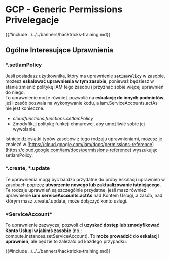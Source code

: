 # GCP - Generic Permissions Privelegacje

{{#include ../../../banners/hacktricks-training.md}}

## Ogólne Interesujące Uprawnienia

### \*.setIamPolicy

Jeśli posiadasz użytkownika, który ma uprawnienie **`setIamPolicy`** w zasobie, możesz **eskalować uprawnienia w tym zasobie**, ponieważ będziesz w stanie zmienić politykę IAM tego zasobu i przyznać sobie więcej uprawnień do niego.\
To uprawnienie może również pozwolić na **eskalację do innych podmiotów**, jeśli zasób pozwala na wykonywanie kodu, a iam.ServiceAccounts.actAs nie jest konieczne.

- _cloudfunctions.functions.setIamPolicy_
- Zmodyfikuj politykę funkcji chmurowej, aby umożliwić sobie jej wywołanie.

Istnieje dziesiątki typów zasobów z tego rodzaju uprawnieniami, możesz je znaleźć w [https://cloud.google.com/iam/docs/permissions-reference](https://cloud.google.com/iam/docs/permissions-reference) wyszukując setIamPolicy.

### \*.create, \*.update

Te uprawnienia mogą być bardzo przydatne do próby eskalacji uprawnień w zasobach poprzez **utworzenie nowego lub zaktualizowanie istniejącego**. Te rodzaje uprawnień są szczególnie przydatne, jeśli masz również uprawnienie **iam.serviceAccounts.actAs** nad Kontem Usługi, a zasób, nad którym masz .create/.update, może dołączyć konto usługi.

### \*ServiceAccount\*

To uprawnienie zazwyczaj pozwoli ci **uzyskać dostęp lub zmodyfikować Konto Usługi w jakimś zasobie** (np.: compute.instances.setServiceAccount). To **może prowadzić do eskalacji uprawnień**, ale będzie to zależało od każdego przypadku.

{{#include ../../../banners/hacktricks-training.md}}
